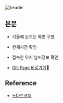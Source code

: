 ![header](https://capsule-render.vercel.app/api?type=waving&color=auto&height=180&fontColor=fff&text=snowFlake&fontSize=55&fontAlign=75)


## 본문

- 겨울에 눈오는 화면 구현

- 현재시간 확인

- 접속한 위치 날씨정보 확인

- [Git-Page 바로가기](https://yj-seol.github.io/snowFlake/index.html)🔗



## Reference

- [노마드코더](https://youtube.com/watch?v=3CuUmy7jX6k&feature=shares)
